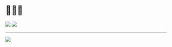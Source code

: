 # 🦍🦍🦍
![](https://github-readme-stats.vercel.app/api?username=dobytchick&theme=dark&hide_border=true&include_all_commits=false&count_private=false)
![](https://github-readme-stats.vercel.app/api/top-langs/?username=dobytchick&theme=dark&hide_border=true&include_all_commits=false&count_private=false&layout=compact)

---
[![](https://visitcount.itsvg.in/api?id=dobytchick&icon=0&color=12)](https://visitcount.itsvg.in)
